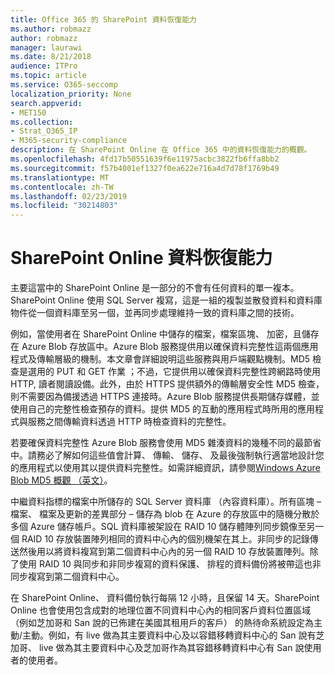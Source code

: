 ```yaml
---
title: Office 365 的 SharePoint 資料恢復能力
ms.author: robmazz
author: robmazz
manager: laurawi
ms.date: 8/21/2018
audience: ITPro
ms.topic: article
ms.service: O365-seccomp
localization_priority: None
search.appverid:
- MET150
ms.collection:
- Strat_O365_IP
- M365-security-compliance
description: 在 SharePoint Online 在 Office 365 中的資料恢復能力的概觀。
ms.openlocfilehash: 4fd17b50551639f6e11975acbc3822fb6ffa8bb2
ms.sourcegitcommit: f57b4001ef1327f0ea622e716a4d7d78f1769b49
ms.translationtype: MT
ms.contentlocale: zh-TW
ms.lasthandoff: 02/23/2019
ms.locfileid: "30214803"
---
```

# <a name="sharepoint-online-data-resiliency"></a>SharePoint Online 資料恢復能力
主要這當中的 SharePoint Online 是一部分的不會有任何資料的單一複本。SharePoint Online 使用 SQL Server 複寫，這是一組的複製並散發資料和資料庫物件從一個資料庫至另一個，並再同步處理維持一致的資料庫之間的技術。 

例如，當使用者在 SharePoint Online 中儲存的檔案，檔案區塊、 加密，且儲存在 Azure Blob 存放區中。Azure Blob 服務提供用以確保資料完整性這兩個應用程式及傳輸層級的機制。本文章會詳細說明這些服務與用戶端觀點機制。MD5 檢查是選用的 PUT 和 GET 作業 ；不過，它提供用以確保資料完整性跨網路時使用 HTTP, 讀者閱讀設備。此外，由於 HTTPS 提供額外的傳輸層安全性 MD5 檢查，則不需要因為備援透過 HTTPS 連接時。Azure Blob 服務提供長期儲存媒體，並使用自己的完整性檢查預存的資料。提供 MD5 的互動的應用程式時所用的應用程式與服務之間傳輸資料透過 HTTP 時檢查資料的完整性。 

若要確保資料完整性 Azure Blob 服務會使用 MD5 雜湊資料的幾種不同的最節省中。請務必了解如何這些值會計算、 傳輸、 儲存、 及最後強制執行適當地設計您的應用程式以使用其以提供資料完整性。如需詳細資訊，請參閱[Windows Azure Blob MD5 概觀 （英文）](http://blogs.msdn.com/b/windowsazurestorage/archive/2011/02/18/windows-azure-blob-md5-overview.aspx)。 

中繼資料指標的檔案中所儲存的 SQL Server 資料庫 （內容資料庫）。所有區塊 – 檔案、 檔案及更新的差異部分 – 儲存為 blob 在 Azure 的存放區中的隨機分散於多個 Azure 儲存帳戶。SQL 資料庫被架設在 RAID 10 儲存體陣列同步鏡像至另一個 RAID 10 存放裝置陣列相同的資料中心內的個別機架在其上。非同步的記錄傳送然後用以將資料複寫到第二個資料中心內的另一個 RAID 10 存放裝置陣列。除了使用 RAID 10 與同步和非同步複寫的資料保護、 排程的資料備份將被帶這也非同步複寫到第二個資料中心。 

在 SharePoint Online、 資料備份執行每隔 12 小時，且保留 14 天。SharePoint Online 也會使用包含成對的地理位置不同資料中心內的相同客戶資料位置區域 （例如芝加哥和 San 說的已佈建在美國其租用戶的客戶） 的熱待命系統設定為主動/主動。例如，有 live 做為其主要資料中心及以容錯移轉資料中心的 San 說有芝加哥、 live 做為其主要資料中心及芝加哥作為其容錯移轉資料中心有 San 說使用者的使用者。 